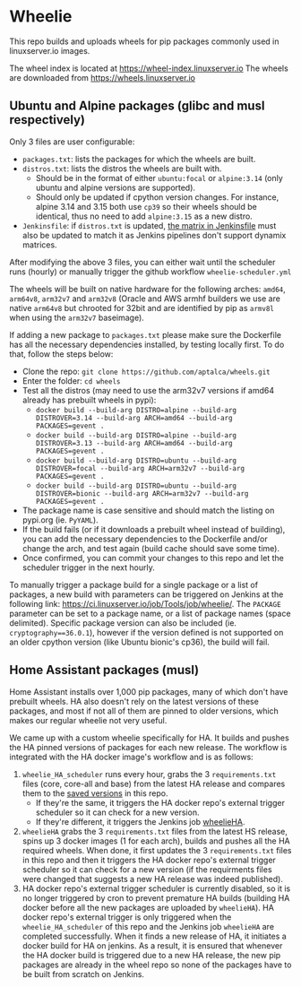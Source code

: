 # Wheelie

This repo builds and uploads wheels for pip packages commonly used in linuxserver.io images.

The wheel index is located at https://wheel-index.linuxserver.io
The wheels are downloaded from https://wheels.linuxserver.io

## Ubuntu and Alpine packages (glibc and musl respectively)

Only 3 files are user configurable:
- `packages.txt`: lists the packages for which the wheels are built.
- `distros.txt`: lists the distros the wheels are built with.
  - Should be in the format of either `ubuntu:focal` or `alpine:3.14` (only ubuntu and alpine versions are supported).
  - Should only be updated if cpython version changes. For instance, alpine 3.14 and 3.15 both use `cp39` so their wheels should be identical, thus no need to add `alpine:3.15` as a new distro.
- `Jenkinsfile`: if `distros.txt` is updated, [the matrix in Jenkinsfile](https://github.com/linuxserver/wheelie/blob/b5b61bc94d129fe5671db9768fd63f998a08c90d/Jenkinsfile#L28) must also be updated to match it as Jenkins pipelines don't support dynamix matrices.

After modifying the above 3 files, you can either wait until the scheduler runs (hourly) or manually trigger the github workflow `wheelie-scheduler.yml`

The wheels will be built on native hardware for the following arches: `amd64`, `arm64v8`, `arm32v7` and `arm32v8` (Oracle and AWS armhf builders we use are native `arm64v8` but chrooted for 32bit and are identified by pip as `armv8l` when using the `arm32v7` baseimage).

If adding a new package to `packages.txt` please make sure the Dockerfile has all the necessary dependencies installed, by testing locally first. To do that, follow the steps below:
- Clone the repo: `git clone https://github.com/aptalca/wheels.git`
- Enter the folder: `cd wheels`
- Test all the distros (may need to use the arm32v7 versions if amd64 already has prebuilt wheels in pypi):
  - `docker build --build-arg DISTRO=alpine --build-arg DISTROVER=3.14 --build-arg ARCH=amd64 --build-arg PACKAGES=gevent .`
  - `docker build --build-arg DISTRO=alpine --build-arg DISTROVER=3.13 --build-arg ARCH=amd64 --build-arg PACKAGES=gevent .`
  - `docker build --build-arg DISTRO=ubuntu --build-arg DISTROVER=focal --build-arg ARCH=arm32v7 --build-arg PACKAGES=gevent .`
  - `docker build --build-arg DISTRO=ubuntu --build-arg DISTROVER=bionic --build-arg ARCH=arm32v7 --build-arg PACKAGES=gevent .`
- The package name is case sensitive and should match the listing on pypi.org (ie. `PyYAML`).
- If the build fails (or if it downloads a prebuilt wheel instead of building), you can add the necessary dependencies to the Dockerfile and/or change the arch, and test again (build cache should save some time).
- Once confirmed, you can commit your changes to this repo and let the scheduler trigger in the next hourly.

To manually trigger a package build for a single package or a list of packages, a new build with parameters can be triggered on Jenkins at the following link: https://ci.linuxserver.io/job/Tools/job/wheelie/. The `PACKAGE` parameter can be set to a package name, or a list of package names (space delimited). Specific package version can also be included (ie. `cryptography==36.0.1`), however if the version defined is not supported on an older cpython version (like Ubuntu bionic's cp36), the build will fail.

## Home Assistant packages (musl)

Home Assistant installs over 1,000 pip packages, many of which don't have prebuilt wheels. HA also doesn't rely on the latest versions of these packages, and most if not all of them are pinned to older versions, which makes our regular wheelie not very useful.

We came up with a custom wheelie specifically for HA. It builds and pushes the HA pinned versions of packages for each new release. The workflow is integrated with the HA docker image's workflow and is as follows:
1. `wheelie_HA_scheduler` runs every hour, grabs the 3 `requirements.txt` files (core, core-all and base) from the latest HA release and compares them to the [saved versions](https://github.com/linuxserver/wheelie/tree/main/HA-reqs) in this repo. 
    * If they're the same, it triggers the HA docker repo's external trigger scheduler so it can check for a new version.
    * If they're different, it triggers the Jenkins job [wheelieHA](https://ci.linuxserver.io/job/Tools/job/wheelieHA/).
2. `wheelieHA` grabs the 3 `requirements.txt` files from the latest HS release, spins up 3 docker images (1 for each arch), builds and pushes all the HA required wheels. When done, it first updates the 3 `requirements.txt` files in this repo and then it triggers the HA docker repo's external trigger scheduler so it can check for a new version (if the requirments files were changed that suggests a new HA release was indeed published).
3. HA docker repo's external trigger scheduler is currently disabled, so it is no longer triggered by cron to prevent premature HA builds (building HA docker before all the new packages are uploaded by `wheelieHA`). HA docker repo's external trigger is only triggered when the `wheelie_HA_scheduler` of this repo and the Jenkins job `wheelieHA` are completed successfully. When it finds a new release of HA, it initiates a docker build for HA on jenkins. As a result, it is ensured that whenever the HA docker build is triggered due to a new HA release, the new pip packages are already in the wheel repo so none of the packages have to be built from scratch on Jenkins.